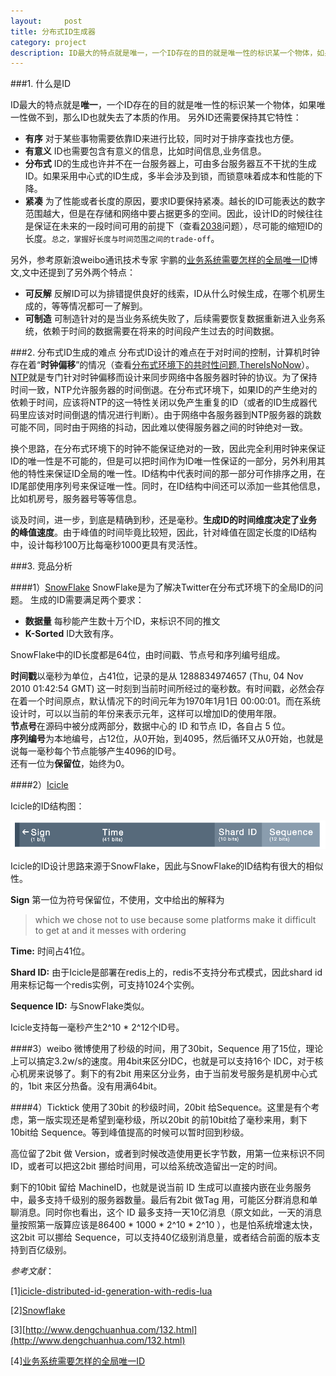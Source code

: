 ```yaml
---
layout:     post
title: 分布式ID生成器
category: project
description: ID最大的特点就是唯一，一个ID存在的目的就是唯一性的标识某一个物体，如果唯一性做不到，那么ID也就失去了本质的作用。
---
```


###1. 什么是ID

ID最大的特点就是**唯一**，一个ID存在的目的就是唯一性的标识某一个物体，如果唯一性做不到，那么ID也就失去了本质的作用。
另外ID还需要保持其它特性：

+ **有序**   对于某些事物需要依靠ID来进行比较，同时对于排序查找也方便。
+ **有意义**  ID也需要包含有意义的信息，比如时间信息,业务信息。
+ **分布式** ID的生成也许并不在一台服务器上，可由多台服务器互不干扰的生成ID。如果采用中心式的ID生成，多半会涉及到锁，而锁意味着成本和性能的下降。
+ **紧凑** 为了性能或者长度的原因，要求ID要保持紧凑。越长的ID可能表达的数字范围越大，但是在存储和网络中要占据更多的空间。因此，设计ID的时候往往是保证在未来的一段时间可用的前提下（查看[2038](https://en.wikipedia.org/wiki/Year_2038_problem)问题），尽可能的缩短ID的长度。`总之，掌握好长度与时间范围之间的trade-off`。

另外，参考原新浪weibo通讯技术专家 宇鹏的[业务系统需要怎样的全局唯一ID](http://weibo.com/p/1001603800404851831206?from=page_100505_profile&wvr=6&mod=wenzhangmod)博文,文中还提到了另外两个特点：

+ **可反解**
反解ID可以为排错提供良好的线索，ID从什么时候生成，在哪个机房生成的，等等情况都可一了解到。
+ **可制造**
可制造针对的是当业务系统失败了，后续需要恢复数据重新进入业务系统，依赖于时间的数据需要在将来的时间段产生过去的时间数据。


###2. 分布式ID生成的难点
分布式ID设计的难点在于对时间的控制，计算机时钟存在着“**时钟偏移**”的情况（查看[分布式环境下的共时性问题,ThereIsNoNow](queue.acm.org/detail.cfm?id=2745385)）。[NTP](http://www.ntp.org/)就是专门针对时钟偏移而设计来同步网络中各服务器时钟的协议。为了保持时间一致，NTP允许服务器的时间倒退。在分布式环境下，如果ID的产生绝对的依赖于时间，应该将NTP的这一特性关闭以免产生重复的ID（或者的ID生成器代码里应该对时间倒退的情况进行判断）。由于网络中各服务器到NTP服务器的跳数可能不同，同时由于网络的抖动，因此难以使得服务器之间的时钟绝对一致。

换个思路，在分布式环境下的时钟不能保证绝对的一致，因此完全利用时钟来保证ID的唯一性是不可能的，但是可以把时间作为ID唯一性保证的一部分，另外利用其他的特性来保证ID全局的唯一性。ID结构中代表时间的那一部分可作排序之用，在ID尾部使用序列号来保证唯一性。同时，在ID结构中间还可以添加一些其他信息，比如机房号，服务器号等等信息。

谈及时间，进一步，到底是精确到秒，还是毫秒。**生成ID的时间维度决定了业务的峰值速度**。由于峰值的时间毕竟比较短，因此，针对峰值在固定长度的ID结构中，设计每秒100万比每毫秒1000更具有灵活性。


###3. 竞品分析

####1）[SnowFlake](http://engineering.twitter.com/2010/06/announcing-snowflake.html)
SnowFlake是为了解决Twitter在分布式环境下的全局ID的问题。
生成的ID需要满足两个要求：

+ **数据量**
每秒能产生数十万个ID，来标识不同的推文
+ **K-Sorted**
ID大致有序。

SnowFlake中的ID长度都是64位，由时间戳、节点号和序列编号组成。

**时间戳**以毫秒为单位，占41位，记录的是从 1288834974657 (Thu, 04 Nov 2010 01:42:54 GMT) 这一时刻到当前时间所经过的毫秒数。有时间戳，必然会存在着一个时间原点，默认情况下的时间元年为1970年1月1日 00:00:01。而在系统设计时，可以以当前的年份来表示元年，这样可以增加ID的使用年限。</br>
**节点号**在源码中被分成两部分，数据中心的 ID 和节点 ID，各自占 5 位。</br>
**序列编号**为本地编号，占12位，从0开始，到4095，然后循环又从0开始，也就是说每一毫秒每个节点能够产生4096的ID号。</br>
还有一位为**保留位**，始终为0。

####2）[Icicle](http://engineering.intenthq.com/2015/03/icicle-distributed-id-generation-with-redis-lua/)

Icicle的ID结构图：

![icicle ID](/images/idgenerator/snowflake.png)

Icicle的ID设计思路来源于SnowFlake，因此与SnowFlake的ID结构有很大的相似性。

**Sign**
第一位为符号保留位，不使用，文中给出的解释为

> which we chose not to use because some platforms make it difficult to get at and it messes with ordering

**Time:**
时间占41位。

**Shard ID:**
由于Icicle是部署在redis上的，redis不支持分布式模式，因此shard id用来标记每一个redis实例，可支持1024个实例。

**Sequence ID:** 与SnowFlake类似。

Icicle支持每一毫秒产生2^10 * 2^12个ID号。

####3）weibo
微博使用了秒级的时间，用了30bit，Sequence 用了15位，理论上可以搞定3.2w/s的速度。用4bit来区分IDC，也就是可以支持16个 IDC，对于核心机房来说够了。剩下的有2bit 用来区分业务，由于当前发号服务是机房中心式的，1bit 来区分热备。没有用满64bit。

####4）Ticktick
使用了30bit 的秒级时间，20bit 给Sequence。这里是有个考虑，第一版实现还是希望到毫秒级，所以20bit 的前10bit给了毫秒来用，剩下10bit给 Sequence。等到峰值提高的时候可以暂时回到秒级。

高位留了2bit 做 Version，或者到时候改造使用更长字节数，用第一位来标识不同 ID，或者可以把这2bit 挪给时间用，可以给系统改造留出一定的时间。

剩下的10bit 留给 MachineID，也就是说当前 ID 生成可以直接内嵌在业务服务中，最多支持千级别的服务器数量。最后有2bit 做Tag 用，可能区分群消息和单聊消息。同时你也看出，这个 ID 最多支持一天10亿消息（原文如此，一天的消息量按照第一版算应该是86400 * 1000 * 2^10 * 2^10 ），也是怕系统增速太快，这2bit 可以挪给 Sequence，可以支持40亿级别消息量，或者结合前面的版本支持到百亿级别。

*参考文献*：

[1][icicle-distributed-id-generation-with-redis-lua](http://engineering.intenthq.com/2015/03/icicle-distributed-id-generation-with-redis-lua/)

[2][Snowflake](https://github.com/twitter/snowflake)

[3][http://www.dengchuanhua.com/132.html](http://www.dengchuanhua.com/132.html)

[4][业务系统需要怎样的全局唯一ID](http://weibo.com/p/1001603800404851831206?from=page_100505_profile&wvr=6&mod=wenzhangmod)
